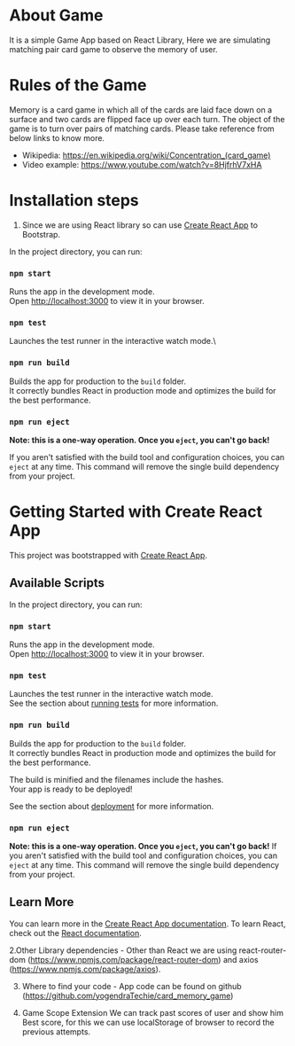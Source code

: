 # About Game
It is a simple Game App based on React Library, Here we are simulating matching pair card game to observe the memory of user. 

# Rules of the Game
Memory is a card game in which all of the cards are laid face down on a surface and two cards are flipped face up over each turn. The object of the game is to turn over pairs of matching cards.
Please take reference from below links to know more.
* Wikipedia: https://en.wikipedia.org/wiki/Concentration_(card_game)
* Video example: https://www.youtube.com/watch?v=8HjfrhV7xHA

# Installation steps
1. Since we are using React library so can use [Create React App](https://github.com/facebook/create-react-app) to Bootstrap.

In the project directory, you can run:

### `npm start`
Runs the app in the development mode.\
Open [http://localhost:3000](http://localhost:3000) to view it in your browser.

### `npm test`

Launches the test runner in the interactive watch mode.\

### `npm run build`

Builds the app for production to the `build` folder.\
It correctly bundles React in production mode and optimizes the build for the best performance.

### `npm run eject`

**Note: this is a one-way operation. Once you `eject`, you can't go back!**

If you aren't satisfied with the build tool and configuration choices, you can `eject` at any time. This command will remove the single build dependency from your project.

# Getting Started with Create React App

This project was bootstrapped with [Create React App](https://github.com/facebook/create-react-app).

## Available Scripts

In the project directory, you can run:

### `npm start`
Runs the app in the development mode.\
Open [http://localhost:3000](http://localhost:3000) to view it in your browser.


### `npm test`
Launches the test runner in the interactive watch mode.\
See the section about [running tests](https://facebook.github.io/create-react-app/docs/running-tests) for more information.

### `npm run build`
Builds the app for production to the `build` folder.\
It correctly bundles React in production mode and optimizes the build for the best performance.

The build is minified and the filenames include the hashes.\
Your app is ready to be deployed!

See the section about [deployment](https://facebook.github.io/create-react-app/docs/deployment) for more information.

### `npm run eject`
**Note: this is a one-way operation. Once you `eject`, you can't go back!**
If you aren't satisfied with the build tool and configuration choices, you can `eject` at any time. This command will remove the single build dependency from your project.

## Learn More
You can learn more in the [Create React App documentation](https://facebook.github.io/create-react-app/docs/getting-started).
To learn React, check out the [React documentation](https://reactjs.org/).

2.Other Library dependencies - 
Other than React we are using react-router-dom (https://www.npmjs.com/package/react-router-dom) and axios (https://www.npmjs.com/package/axios).

3. Where to find your code -
App code can be found on github (https://github.com/yogendraTechie/card_memory_game)

4. Game Scope Extension
We can track past scores of user and show him Best score, for this we can use localStorage of browser to record the previous attempts.

